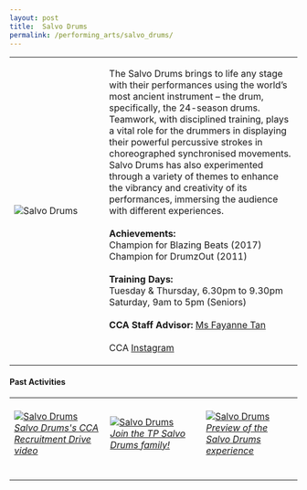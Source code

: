 ```yaml
---
layout: post
title:  Salvo Drums
permalink: /performing_arts/salvo_drums/
---
```


<div>
<table>
    <tr>
        <td style="width:33%"><image src="{{site.baseurl}}/images/CCA_salvo_drums.jpg" style="display:block;margin-left:auto;margin-right:auto;" alt="Salvo Drums"></image></td>
        <td>
            <p>
                The Salvo Drums brings to life any stage with their performances using the world’s most ancient instrument – the drum, specifically, the 24-season drums. Teamwork, with disciplined training, plays a vital role for the drummers in displaying their powerful percussive strokes in choreographed synchronised movements. Salvo Drums has also experimented through a variety of themes to enhance the vibrancy and creativity of its performances, immersing the audience with different experiences.<br>
                <br>
                <b>Achievements:</b><br>
                Champion for Blazing Beats (2017)<br>
                Champion for DrumzOut (2011)<br>
                <br>
                <b>Training Days:</b><br>
                Tuesday & Thursday, 6.30pm to 9.30pm<br>
                Saturday, 9am to 5pm (Seniors)<br>
                <br>
                <b>CCA Staff Advisor:</b> <a href="mailto:sokpeng@tp.edu.sg">Ms Fayanne Tan</a><br>
                <br>
                CCA <a href="https://www.instagram.com/tpsalvo">Instagram</a>
            </p>
        </td>
    </tr>
</table>
</div>

#### Past Activities

<table>
    <tr>
        <td style="width:33%"><br>
            <a href="https://www.instagram.com/p/CACmTKnn4rM/">
                <image src="{{site.baseurl}}/images/CCA-Salvo_IG2.png" style="display:block;margin-left:auto;margin-right:auto;" alt="Salvo Drums">
                <h6 style="margin-top:0%">Salvo Drums's CCA Recruitment Drive video</h6>
                </image>
            </a>
        </td>
        <td style="width:33%"><br>
            <a href="https://www.instagram.com/p/CAR-qCGHv5Y/">
                <image src="{{site.baseurl}}/images/CCA-Salvo_IG1.png" style="display:block;margin-left:auto;margin-right:auto;" alt="Salvo Drums">
                <h6 style="margin-top:0%">Join the TP Salvo Drums family!</h6>
                </image>
            </a>
        </td>
        <td style="width:33%"><br>
            <a href="https://www.instagram.com/p/CAAI_gAHyK-/">
                <image src="{{site.baseurl}}/images/CCA-Salvo_IG3.png" style="display:block;margin-left:auto;margin-right:auto;" alt="Salvo Drums">
                <h6 style="margin-top:0%">Preview of the Salvo Drums experience</h6>    
                </image>
            </a>
        </td>
    </tr>
</table>


